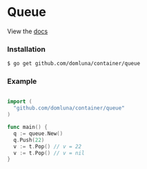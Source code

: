 Queue
====

View the [docs](https://godoc.org/github.com/domluna/container/queue)

### Installation

```sh
$ go get github.com/domluna/container/queue
```

### Example

```go

import (
  "github.com/domluna/container/queue"
)

func main() {
  q := queue.New()
  q.Push(22)
  v := t.Pop() // v = 22
  v := t.Pop() // v = nil
}

```

